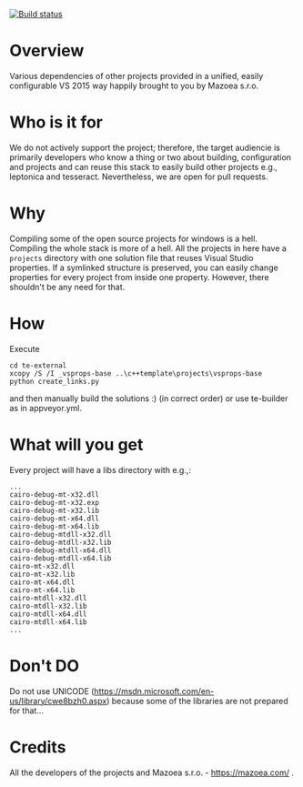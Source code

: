 [![Build status](https://ci.appveyor.com/api/projects/status/7187rtm0dd2awj2p/branch/master?svg=true)](https://ci.appveyor.com/project/vidiecan/te-external/branch/master)

# Overview

Various dependencies of other projects provided in a unified, easily configurable VS 2015 way happily brought to you by Mazoea s.r.o.

# Who is it for

We do not actively support the project; therefore, the target audiencie is primarily developers
who know a thing or two about building, configuration and projects and can reuse this stack
to easily build other projects e.g., leptonica and tesseract.
Nevertheless, we are open for pull requests.

# Why

Compiling some of the open source projects for windows is a hell. Compiling the whole stack is more of a hell.
All the projects in here have a `projects` directory with one solution file that reuses Visual Studio properties.
If a symlinked structure is preserved, you can easily change properties for every project from inside one property.
However, there shouldn't be any need for that.

# How

Execute 
```
cd te-external
xcopy /S /I _vsprops-base ..\c++template\projects\vsprops-base
python create_links.py
```
and then manually build the solutions :) (in correct order) or use te-builder as in appveyor.yml.

# What will you get

Every project will have a libs directory with e.g.,:
```
...
cairo-debug-mt-x32.dll
cairo-debug-mt-x32.exp
cairo-debug-mt-x32.lib
cairo-debug-mt-x64.dll
cairo-debug-mt-x64.lib
cairo-debug-mtdll-x32.dll
cairo-debug-mtdll-x32.lib
cairo-debug-mtdll-x64.dll
cairo-debug-mtdll-x64.lib
cairo-mt-x32.dll
cairo-mt-x32.lib
cairo-mt-x64.dll
cairo-mt-x64.lib
cairo-mtdll-x32.dll
cairo-mtdll-x32.lib
cairo-mtdll-x64.dll
cairo-mtdll-x64.lib
...
```    

# Don't DO

Do not use UNICODE (https://msdn.microsoft.com/en-us/library/cwe8bzh0.aspx) because some of the libraries are 
not prepared for that...


# Credits

All the developers of the projects and Mazoea s.r.o. - https://mazoea.com/ .

